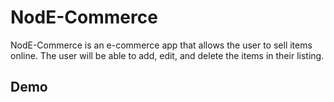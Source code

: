 # NodE-Commerce
NodE-Commerce is an e-commerce app that allows the user to sell items online. The user will be able to add, edit, and delete the items in their listing. 

## Demo
